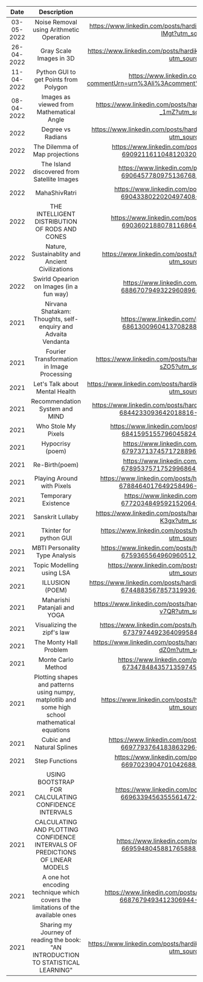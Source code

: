 | Date | Description | Link | 
| :---: | :---: | :---: | 
| 03-05-2022| Noise Removal using Arithmetic Operation | https://www.linkedin.com/posts/hardik-kamboj-61288b19b_imageprocessing-dip-activity-6927157405457731584-IMgt?utm_source=linkedin_share&utm_medium=member_desktop_web |
| 26-04-2022| Gray Scale Images in 3D |https://www.linkedin.com/posts/hardik-kamboj-61288b19b_imageprocessing-activity-6924608734220480512-nEt1?utm_source=linkedin_share&utm_medium=member_desktop_web | 
| 11-04-2022 | Python GUI to get Points from Polygon | https://www.linkedin.com/feed/update/urn%3Ali%3Aactivity%3A6919171559588806657/?commentUrn=urn%3Ali%3Acomment%3A%28ugcPost%3A6919171462465523713%2C6919562479337365504%29 | 
| 08-04-2022| Images as viewed from Mathematical Angle | https://www.linkedin.com/posts/hardik-kamboj-61288b19b_imageprocessing-activity-6917865850318282752-_1mZ?utm_source=linkedin_share&utm_medium=member_desktop_web |
| 2022| Degree vs Radians | https://www.linkedin.com/posts/hardik-kamboj-61288b19b_mathematics-activity-6914870078744227840-0MQ9?utm_source=linkedin_share&utm_medium=member_desktop_web |
| 2022 | The Dilemma of Map projections | https://www.linkedin.com/posts/hardik-kamboj-61288b19b_imageprocessing-remotesensing-activity-6909211611048120320-h6Rj?utm_source=linkedin_share&utm_medium=member_desktop_web |
| 2022 | The Island discovered from Satellite Images | https://www.linkedin.com/posts/hardik-kamboj-61288b19b_geospatial-imageprocessing-activity-6906457780975136768-rK2d?utm_source=linkedin_share&utm_medium=member_desktop_web |
| 2022 | MahaShivRatri | https://www.linkedin.com/posts/hardik-kamboj-61288b19b_mahashivratri-sanatanadharma-activity-6904338022020497408-KlM6?utm_source=linkedin_share&utm_medium=member_desktop_web| 
| 2022| THE INTELLIGENT DISTRIBUTION OF RODS AND CONES | https://www.linkedin.com/posts/hardik-kamboj-61288b19b_imageprocessing-computervision-activity-6903602188078116864-Krzy?utm_source=linkedin_share&utm_medium=member_desktop_web |
| 2022| Nature, Sustainablity and Ancient Civilizations | https://www.linkedin.com/posts/hardik-kamboj-61288b19b_nature-activity-6892874735198224384-D6pz?utm_source=linkedin_share&utm_medium=member_desktop_web |
| 2022| Swirld Opearion on Images (in a fun way) | https://www.linkedin.com/posts/hardik-kamboj-61288b19b_imageprocessing-python-activity-6886707949322960896-kSJT?utm_source=linkedin_share&utm_medium=member_desktop_web |
| 2021| Nirvana Shatakam: Thoughts, self-enquiry and Advaita Vendanta | https://www.linkedin.com/posts/hardik-kamboj-61288b19b_spirituality-advaitavedanta-activity-6861300960413708288-ztwI?utm_source=linkedin_share&utm_medium=member_desktop_web |
| 2021 | Fourier Transformation in Image Processing | https://www.linkedin.com/posts/hardik-kamboj-61288b19b_imageprocessing-activity-6856508313954250752-sZO5?utm_source=linkedin_share&utm_medium=member_desktop_web |
| 2021 | Let's Talk about Mental Health | https://www.linkedin.com/posts/hardik-kamboj-61288b19b_mentalhealthday-activity-6852897304597336064-He37?utm_source=linkedin_share&utm_medium=member_desktop_web |
| 2021 | Recommendation System and MIND | https://www.linkedin.com/posts/hardik-kamboj-61288b19b_recommendation-systems-and-mind-imagine-activity-6844233093642018816-7WvH?utm_source=linkedin_share&utm_medium=member_desktop_web | 
| 2021| Who Stole My Pixels | https://www.linkedin.com/posts/hardik-kamboj-61288b19b_computervision-investigatingcode-activity-6841595155796045824-tG_G?utm_source=linkedin_share&utm_medium=member_desktop_web |
| 2021| Hypocrisy (poem)| https://www.linkedin.com/posts/hardik-kamboj-61288b19b_poetry-poetrycommunity-activity-6797371374571728896-ZI1P?utm_source=linkedin_share&utm_medium=member_desktop_web | 
| 2021 | Re-Birth(poem) | https://www.linkedin.com/posts/hardik-kamboj-61288b19b_poetry-poetrycommunity-activity-6789537571752996864-M9kj?utm_source=linkedin_share&utm_medium=member_desktop_web | 
| 2021| Playing Around with Pixels | https://www.linkedin.com/posts/hardik-kamboj-61288b19b_kaggle-computervision-machinelearning-activity-6788464017649258496-MpJW?utm_source=linkedin_share&utm_medium=member_desktop_web |
| 2021 | Temporary Existence | https://www.linkedin.com/posts/hardik-kamboj-61288b19b_vedanta-sanatandharma-activity-6772034849592152064-4sqd?utm_source=linkedin_share&utm_medium=member_desktop_web |
| 2021 | Sanskrit Lullaby | https://www.linkedin.com/posts/hardik-kamboj-61288b19b_sanskrit-vedanta-activity-6769474911254700032-K3gx?utm_source=linkedin_share&utm_medium=member_desktop_web| 
| 2021 | Tkinter for python GUI | https://www.linkedin.com/posts/hardik-kamboj-61288b19b_nlp-gui-activity-6767717389103616000-dVdk?utm_source=linkedin_share&utm_medium=member_desktop_web |
| 2021 | MBTI Personality Type Analysis | https://www.linkedin.com/posts/hardik-kamboj-61288b19b_mbti-personality-type-dataset-analysis-activity-6759365564960960512-Pkvo?utm_source=linkedin_share&utm_medium=member_desktop_web |
| 2021 | Topic Modelling using LSA | https://www.linkedin.com/posts/hardik-kamboj-61288b19b_nlp-activity-6748485878332628992-6ynt?utm_source=linkedin_share&utm_medium=member_desktop_web |
| 2021 | ILLUSION (POEM) | https://www.linkedin.com/posts/hardik-kamboj-61288b19b_my-first-shot-at-poetry-inspired-from-advaita-activity-6744883567857319936-F2_Q?utm_source=linkedin_share&utm_medium=member_desktop_web |
| 2021 | Maharishi Patanjali and YOGA | https://www.linkedin.com/posts/hardik-kamboj-61288b19b_mindfulness-yoga-activity-6738829970132520961-v7QR?utm_source=linkedin_share&utm_medium=member_desktop_web |
| 2021| Visualizing the zipf's law | https://www.linkedin.com/posts/hardik-kamboj-61288b19b_the-be-and-of-a-into-have-iti-that-for-activity-6737974492364099584-Rljp?utm_source=linkedin_share&utm_medium=member_desktop_web | 
| 2021 | The Monty Hall Problem | https://www.linkedin.com/posts/hardik-kamboj-61288b19b_probability-python-activity-6735532526699384832-dZ0m?utm_source=linkedin_share&utm_medium=member_desktop_web |
| 2021 | Monte Carlo Method | https://www.linkedin.com/posts/hardik-kamboj-61288b19b_statistics-python-probability-activity-6734784843571359745-0rGl?utm_source=linkedin_share&utm_medium=member_desktop_web |
| 2021 | Plotting shapes and patterns using numpy, matplotlib and some high school mathematical equations | https://www.linkedin.com/posts/hardik-kamboj-61288b19b_python-activity-6709343172608241664-Za2Y?utm_source=linkedin_share&utm_medium=member_desktop_web| 
| 2021 | Cubic and Natural Splines | https://www.linkedin.com/posts/hardik-kamboj-61288b19b_machinelearning-statisticallearning-activity-6697793764183863296-FPnK?utm_source=linkedin_share&utm_medium=member_desktop_web |
| 2021 | Step Functions | https://www.linkedin.com/posts/hardik-kamboj-61288b19b_stepfunctionsstep-8andstep-4-activity-6697023904701042688-RIO1?utm_source=linkedin_share&utm_medium=member_desktop_web| 
| 2021 | USING BOOTSTRAP FOR CALCULATING CONFIDENCE INTERVALS | https://www.linkedin.com/posts/hardik-kamboj-61288b19b_resultantgraphandpythonscript-activity-6696339456355561472--eHk?utm_source=linkedin_share&utm_medium=member_desktop_web| 
| 2021 | CALCULATING AND PLOTTING CONFIDENCE INTERVALS OF PREDICTIONS OF LINEAR MODELS | https://www.linkedin.com/posts/hardik-kamboj-61288b19b_datascience-machinelearning-activity-6695948045881765888-zvoF?utm_source=linkedin_share&utm_medium=member_desktop_web |
| 2021 | A one hot encoding technique which covers the limitations of the available ones | https://www.linkedin.com/posts/hardik-kamboj-61288b19b_datascience-machinelearning-python-activity-6687679493412306944-CNCT?utm_source=linkedin_share&utm_medium=member_desktop_web
| 2021 | Sharing my Journey of reading the book: "AN INTRODUCTION TO STATISTICAL LEARNING" | https://www.linkedin.com/posts/hardik-kamboj-61288b19b_datascience-aisl-activity-6686607361295093760-3jqY?utm_source=linkedin_share&utm_medium=member_desktop_web |
